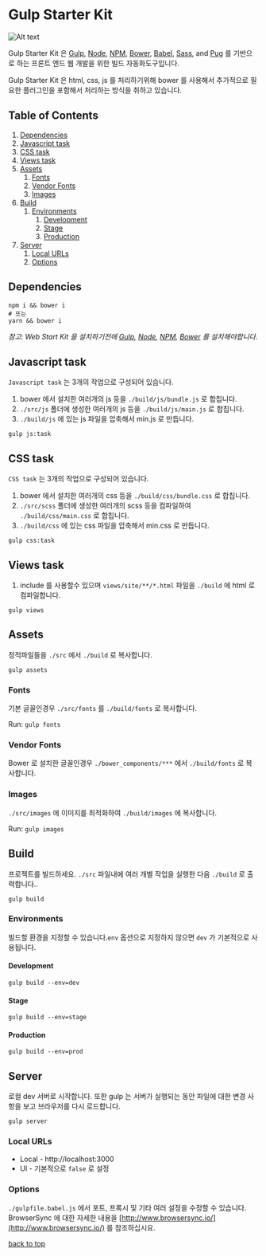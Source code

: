 # Gulp Starter Kit

![Alt text](http://www.kolszewski.com/images/vendors_v2.png)

Gulp Starter Kit 은 [Gulp](http://gulpjs.com/), [Node](https://nodejs.org/), [NPM](https://www.npmjs.com/), [Bower](http://bower.io/), [Babel](https://babeljs.io/), [Sass](http://sass-lang.com/), and [Pug](https://pugjs.org/) 를 기반으로 하는 프론트 엔드 웹 개발을 위한 빌드 자동화도구입니다.

Gulp Starter Kit 은 html, css, js 를 처리하기위해 bower 를 사용해서 추가적으로 필요한 플러그인을 포함해서 처리하는 방식을 취하고 있습니다.


## Table of Contents

1. [Dependencies](#dependencies)
1. [Javascript task](#javascript-task)
1. [CSS task](#css-task)
1. [Views task](#views-task)
1. [Assets](#assets)
    1. [Fonts](#fonts)
    1. [Vendor Fonts](#vendor-fonts)
    1. [Images](#images)
1. [Build](#build)
    1. [Environments](#environments)
        1. [Development](#development)
        1. [Stage](#stage)
        1. [Production](#production)
1. [Server](#server)
    1. [Local URLs](#local-urls)
    1. [Options](#options)

## Dependencies

```console
npm i && bower i
# 또는
yarn && bower i
```

*참고: Web Start Kit 을 설치하기전에 [Gulp](http://gulpjs.com/), [Node](https://nodejs.org/), [NPM](https://www.npmjs.com/), [Bower](http://bower.io/) 를 설치해야합니다.*


## Javascript task

`Javascript task` 는 3개의 작업으로 구성되어 있습니다.

1. bower 에서 설치한 여러개의 js 등을 `./build/js/bundle.js` 로 합칩니다.
1. `./src/js` 폴더에 생성한 여러개의 js 등을 `./build/js/main.js` 로 합칩니다.
1. `./build/js` 에 있는 js 파일을 압축해서 min.js 로 만듭니다.

```console
gulp js:task
```


## CSS task

`CSS task` 는 3개의 작업으로 구성되어 있습니다.

1. bower 에서 설치한 여러개의 css 등을 `./build/css/bundle.css` 로 합칩니다.
1. `./src/scss` 폴더에 생성한 여러개의 scss 등을 컴파일하여 `./build/css/main.css` 로 합칩니다.
1. `./build/css` 에 있는 css 파일을 압축해서 min.css 로 만듭니다.

```console
gulp css:task
```

## Views task
1. include 를 사용할수 있으며 `views/site/**/*.html` 파일을 `./build` 에 html 로 컴파일합니다.

```console
gulp views
```

## Assets

정적파일들을 `./src` 에서 `./build` 로 복사합니다.

```console
gulp assets
```

### Fonts

기본 글꼴인경우 `./src/fonts` 를 `./build/fonts` 로 복사합니다.

Run: `gulp fonts`

### Vendor Fonts

Bower 로 설치한 글꼴인경우 `./bower_components/***` 에서 `./build/fonts` 로 복사합니다.

### Images

`./src/images` 에 이미지를 최적화하여 `./build/images` 에 복사합니다.

Run: `gulp images`

## Build

프로젝트를 빌드하세요. `./src` 파일내에 여러 개별 작업을 실행한 다음 `./build` 로 출력합니다..

```console
gulp build
```

### Environments

빌드할 환경을 지정할 수 있습니다.`env` 옵션으로 지정하지 않으면 `dev` 가 기본적으로 사용됩니다.

#### Development

```console
gulp build --env=dev
```

#### Stage

```console
gulp build --env=stage
```

#### Production

```console
gulp build --env=prod
```

## Server

로컬 dev 서버로 시작합니다. 또한 gulp 는 서버가 실행되는 동안 파일에 대한 변경 사항을 보고 브라우저를 다시 로드합니다.

```console
gulp server
```

### Local URLs

* Local - http://localhost:3000
* UI - 기본적으로 `false` 로 설정

### Options

`./gulpfile.babel.js` 에서 포트, 프록시 및 기타 여러 설정을 수정할 수 있습니다. BrowserSync 에 대한 자세한 내용을 [http://www.browsersync.io/](http://www.browsersync.io/) 를 참조하십시요.

[back to top](#table-of-contents)
